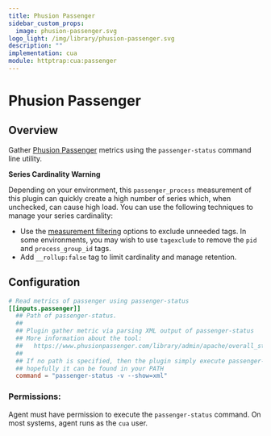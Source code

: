 ```yaml
---
title: Phusion Passenger
sidebar_custom_props:
  image: phusion-passenger.svg
logo_light: /img/library/phusion-passenger.svg
description: ""
implementation: cua
module: httptrap:cua:passenger
---
```


# Phusion Passenger

## Overview

Gather [Phusion Passenger](https://www.phusionpassenger.com/) metrics using the `passenger-status` command line utility.

**Series Cardinality Warning**

Depending on your environment, this `passenger_process` measurement of this
plugin can quickly create a high number of series which, when unchecked, can
cause high load. You can use the following techniques to
manage your series cardinality:

- Use the
  [measurement filtering](https://github.com/circonus-labs/circonus-unified-agent/blob/master/docs/CONFIGURATION.md#measurement-filtering)
  options to exclude unneeded tags. In some environments, you may wish to use
  `tagexclude` to remove the `pid` and `process_group_id` tags.
- Add `__rollup:false` tag to limit cardinality and manage retention.

## Configuration

```toml
# Read metrics of passenger using passenger-status
[[inputs.passenger]]
  ## Path of passenger-status.
  ##
  ## Plugin gather metric via parsing XML output of passenger-status
  ## More information about the tool:
  ##   https://www.phusionpassenger.com/library/admin/apache/overall_status_report.html
  ##
  ## If no path is specified, then the plugin simply execute passenger-status
  ## hopefully it can be found in your PATH
  command = "passenger-status -v --show=xml"
```

### Permissions:

Agent must have permission to execute the `passenger-status` command. On most systems, agent runs as the `cua` user.
